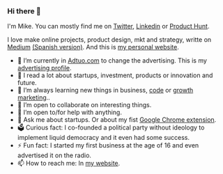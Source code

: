 ### Hi there 👋

I'm Mike. You can mostly find me on [Twitter](https://twitter.com/ivarsmas), [Linkedin](https://www.linkedin.com/in/ivarsmas) or [Product Hunt](https://www.producthunt.com/@ivarsmas).

I love make online projects, product design, mkt and strategy, writte on [Medium](https://en.ivarsmas.com) [(Spanish version)](https://es.ivarsmas.com). And this is [my personal website](https://www.ivarsmas.com).

- 🔭 I’m currently in [Adtuo.com](https://adtuo.com) to change the advertising. This is my [advertising profile](https://community.adtuo.com/@IvarsMas). 
- 📖 I read a lot about startups, investment, products or innovation and future.
- 🌱 I’m always learning new things in business, [code](https://github.com/ivarsmas?tab=repositories) or [growth marketing](https://www.adtuo.com/daily-growth)..
- 👯 I’m open to collaborate on interesting things.
- 🤔 I’m open to/for help with anything.
- 💬 Ask me about startups. Or about my fist [Google Chrome extension](https://chrome.google.com/webstore/detail/find-on-crunchbase/jpmknenmadaaedlpkpboakopihcaiijf).
- 🗳 Curious fact: I co-founded a political party without ideology to implement liquid democracy and it even had some success.
- ⚡ Fun fact: I started my first business at the age of 16 and even advertised it on the radio.
- 📫 How to reach me: In [my website](https://www.ivarsmas.com/contact).
